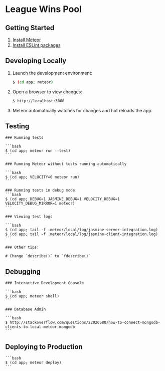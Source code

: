# League Wins Pool

## Getting Started

1. [Install Meteor](https://www.meteor.com/install)
2. [Install ESLint packages](https://www.npmjs.com/package/eslint-config-airbnb)


## Developing Locally

1. Launch the development environment:

    ```bash
    $ (cd app; meteor)
    ```

2. Open a browser to view changes:

    ```bash
    $ http://localhost:3000
    ```

3. Meteor automatically watches for changes and hot reloads the app.


## Testing

    ### Running tests

    ```bash
    $ (cd app; meteor run --test)
    ```

    ### Running Meteor without tests running automatically

    ```bash
    $ (cd app; VELOCITY=0 meteor run)
    ```

    ### Running tests in debug mode
    ```bash
    $ (cd app; DEBUG=1 JASMINE_DEBUG=1 VELOCITY_DEBUG=1 VELOCITY_DEBUG_MIRROR=1 meteor)
    ```

    ### Viewing test logs

    ```bash
    $ (cd app; tail -f .meteor/local/log/jasmine-server-integration.log)
    $ (cd app; tail -f .meteor/local/log/jasmine-client-integration.log)
    ```

    ### Other tips:

    # Change `describe()` to `fdescribe()`


## Debugging

    ### Interactive Development Console

    ```bash
    $ (cd app; meteor shell)
    ```

    ### Database Admin

    ```bash
    $ http://stackoverflow.com/questions/22020580/how-to-connect-mongodb-clients-to-local-meteor-mongodb
    ```


## Deploying to Production

    ```bash
    $ (cd app; meteor deploy)
    ```
